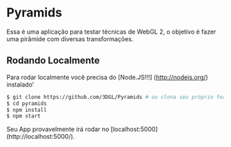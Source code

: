 # Pyramids

Essa é uma aplicação para testar técnicas de WebGL 2, o objetivo é fazer uma pirâmide com diversas transformações.

## Rodando Localmente

Para rodar localmente você precisa do [Node.JS!!!] (http://nodejs.org/) instalado'


```sh
$ git clone https://github.com/3DGL/Pyramids # ou clona seu próprio fork
$ cd pyramids
$ npm install
$ npm start
```
Seu App provavelmente irá rodar no [localhost:5000] (http://localhost:5000/).